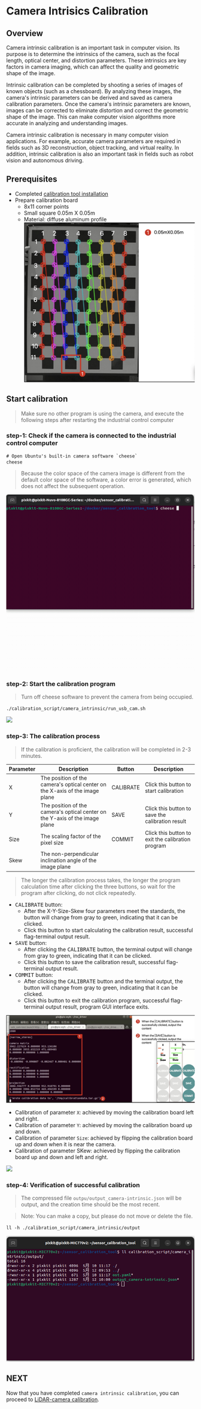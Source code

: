 # Camera Intrisics Calibration

## Overview
Camera intrinsic calibration is an important task in computer vision. Its purpose is to determine the intrinsics of the camera, such as the focal length, optical center, and distortion parameters. These intrinsics are key factors in camera imaging, which can affect the quality and geometric shape of the image.

Intrinsic calibration can be completed by shooting a series of images of known objects (such as a chessboard). By analyzing these images, the camera's intrinsic parameters can be derived and saved as camera calibration parameters. Once the camera's intrinsic parameters are known, images can be corrected to eliminate distortion and correct the geometric shape of the image. This can make computer vision algorithms more accurate in analyzing and understanding images.

Camera intrinsic calibration is necessary in many computer vision applications. For example, accurate camera parameters are required in fields such as 3D reconstruction, object tracking, and virtual reality. In addition, intrinsic calibration is also an important task in fields such as robot vision and autonomous driving.

## Prerequisites
- Completed [calibration tool installation](./calibration_tool_installation.md)
- Prepare calibration board
    - 8x11 corner points
    - Small square 0.05m X 0.05m
    - Material: diffuse aluminum profile
![](./image/camera_intrinsic/camera_intrinsic_start2.png)

## Start calibration
> Make sure no other program is using the camera, and execute the following steps after restarting the industrial control computer

### step-1: Check if the camera is connected to the industrial control computer

```shell
# Open Ubuntu's built-in camera software `cheese`
cheese
```

> Because the color space of the camera image is different from the default color space of the software, a color error is generated, which does not affect the subsequent operation.

![](./image/camera_intrinsic/camera_intrinsic_start1.gif)

### step-2: Start the calibration program

> Turn off cheese software to prevent the camera from being occupied.

```shell
./calibration_script/camera_intrinsic/run_usb_cam.sh 
```

![](./image/camera_intrinsic/camera_intrinsic_start2.gif)

### step-3: The calibration process

> If the calibration is proficient, the calibration will be completed in 2-3 minutes. 

| Parameter | Description | Button | Description |
| --------- | ----------- | ------ | ----------- |
| X         | The position of the camera's optical center on the X-axis of the image plane | CALIBRATE | Click this button to start calibration |
| Y         | The position of the camera's optical center on the Y-axis of the image plane | SAVE | Click this button to save the calibration result |
| Size      | The scaling factor of the pixel size | COMMIT | Click this button to exit the calibration program |
| Skew      | The non-perpendicular inclination angle of the image plane |         |        |

> The longer the calibration process takes, the longer the program calculation time after clicking the three buttons, so wait for the program after clicking, do not click repeatedly.

- <kbd>CALIBRATE</kbd> button:
    - After the X-Y-Size-Skew four parameters meet the standards, the button will change from gray to green, indicating that it can be clicked.
    - Click this button to start calculating the calibration result, successful flag-terminal output result.
- <kbd>SAVE</kbd> button:
    - After clicking the <kbd>CALIBRATE</kbd> button, the terminal output will change from gray to green, indicating that it can be clicked.
    - Click this button to save the calibration result, successful flag-terminal output result.
- <kbd>COMMIT</kbd> button:
    - After clicking the <kbd>CALIBRATE</kbd> button and the terminal output, the button will change from gray to green, indicating that it can be clicked.
    - Click this button to exit the calibration program, successful flag-terminal output result, program GUI interface exits.


![](./image/camera_intrinsic/camera_intrinsic_start6.jpg)

- Calibration of parameter `X`: achieved by moving the calibration board left and right.
- Calibration of parameter `Y`: achieved by moving the calibration board up and down.
- Calibration of parameter `Size`: achieved by flipping the calibration board up and down when it is near the camera.
- Calibration of parameter SKew: achieved by flipping the calibration board up and down and left and right.


![](./image/camera_intrinsic/camera_intrinsic_start3.gif)

### step-4: Verification of successful calibration

> The compressed file `outpu/output_camera-intrinsic.json` will be output, and the creation time should be the most recent.

> Note: You can make a copy, but please do not move or delete the file.

```shell
ll -h ./calibration_script/camera_intrinsic/output
```
![](./image/camera_intrinsic/result.png)


## NEXT
Now that you have completed `camera intrinsic calibration`, you can proceed to [LiDAR-camera calibration](./LiDAR-camera-calibration.md).